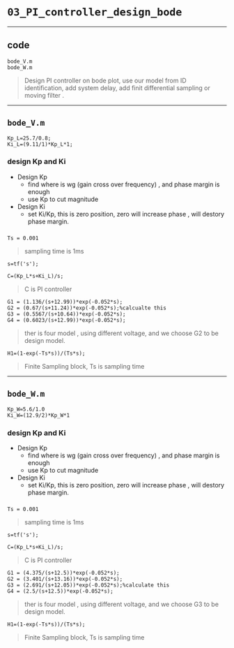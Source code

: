 # `03_PI_controller_design_bode`

----
## code
    bode_V.m
    bode_W.m

> Design PI controller on bode plot, use our model from ID identification, 
add system delay, add finit differential sampling or moving filter .
----
## `bode_V.m`

    Kp_L=25.7/0.8;
    Ki_L=(9.11/1)*Kp_L*1;

### design Kp and Ki
>
* Design Kp
  * find where is wg (gain cross over frequency) , and phase margin is enough 
  * use Kp to cut magnitude 
* Design Ki
  * set Ki/Kp, this is zero position, zero will increase phase , will destory phase margin. 

###

    Ts = 0.001
>sampling time is 1ms

    s=tf('s');

    C=(Kp_L*s+Ki_L)/s;
>C is PI controller

    G1 = (1.136/(s+12.99))*exp(-0.052*s);
    G2 = (0.67/(s+11.24))*exp(-0.052*s);%calcualte this
    G3 = (0.5567/(s+10.64))*exp(-0.052*s);
    G4 = (0.6023/(s+12.99))*exp(-0.052*s);
> ther is four model , using different voltage, and we choose G2 to be design model.

    H1=(1-exp(-Ts*s))/(Ts*s);
>Finite Sampling block, Ts is sampling time

----
## `bode_W.m`

    Kp_W=5.6/1.0
    Ki_W=(12.9/2)*Kp_W*1

### design Kp and Ki
>
* Design Kp
  * find where is wg (gain cross over frequency) , and phase margin is enough 
  * use Kp to cut magnitude 
* Design Ki
  * set Ki/Kp, this is zero position, zero will increase phase , will destory phase margin. 

###

    Ts = 0.001
>sampling time is 1ms

    s=tf('s');

    C=(Kp_L*s+Ki_L)/s;
>C is PI controller

    G1 = (4.375/(s+12.5))*exp(-0.052*s);
    G2 = (3.401/(s+13.16))*exp(-0.052*s);
    G3 = (2.691/(s+12.05))*exp(-0.052*s);%calculate this
    G4 = (2.5/(s+12.5))*exp(-0.052*s);
> ther is four model , using different voltage, and we choose G3 to be design model.

    H1=(1-exp(-Ts*s))/(Ts*s);
>Finite Sampling block, Ts is sampling time

